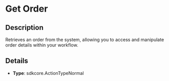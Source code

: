 
# Get Order

## Description

Retrieves an order from the system, allowing you to access and manipulate order details within your workflow.

## Details

- **Type**: sdkcore.ActionTypeNormal
